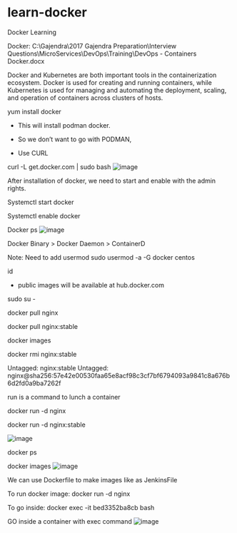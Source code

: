# learn-docker
Docker Learning

Docker:
C:\Gajendra\2017 Gajendra Preparation\Interview Questions\MicroServices\DevOps\Training\DevOps - Containers Docker.docx

Docker and Kubernetes are both important tools in the containerization ecosystem. 
Docker is used for creating and running containers, 
while Kubernetes is used for managing and automating the deployment, scaling, and operation of containers across clusters of hosts.


yum install docker 

- This will install podman docker.
- So we don’t want to go with PODMAN,

- Use CURL

curl -L get.docker.com | sudo bash
![image](https://github.com/gbogguru/learn-docker/assets/42975193/8fb42939-de5d-4692-87a2-6b4f4efa7d77)

After installation of docker, we need to start and enable with the admin rights.

Systemctl start docker

Systemctl enable docker

Docker ps
![image](https://github.com/gbogguru/learn-docker/assets/42975193/c73eecf0-547c-4eab-a503-fef8356faa61)


Docker Binary > Docker Daemon > ContainerD

Note: Need to add usermod
sudo usermod -a -G docker centos

id


- public images will be available at hub.docker.com 

sudo su -

docker pull nginx

docker pull nginx:stable

docker images

docker rmi nginx:stable

Untagged: nginx:stable
Untagged: nginx@sha256:57e42e00530faa65e8acf98c3cf7bf6794093a9841c8a676b6d2fd0a9ba7262f

run is a command to lunch a container

docker run -d nginx 

docker run -d nginx:stable

![image](https://github.com/gbogguru/learn-docker/assets/42975193/cd14e03f-1b29-4747-8bc5-69fda5b6e279)


docker ps

docker images
![image](https://github.com/gbogguru/learn-docker/assets/42975193/b59a07b1-7d72-4d6a-bdb1-0d2edf22233a)

We can use Dockerfile to make images like as JenkinsFile

To run docker image:
docker run -d nginx

To go inside:
docker exec -it bed3352ba8cb bash

GO inside a container with exec command
![image](https://github.com/gbogguru/learn-docker/assets/42975193/b6f99530-6a79-48cc-ae92-26d400e14086)


